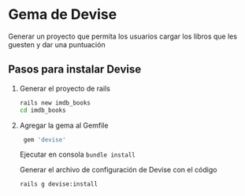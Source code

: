 # Gema de Devise

Generar un proyecto que permita los usuarios cargar los libros que les guesten y dar una puntuación

## Pasos para instalar Devise

1. Generar el proyecto de rails

   ```bash
   rails new imdb_books
   cd imdb_books
   ```

2. Agregar la gema al Gemfile

   ```ruby
    gem 'devise'
   ```

   Ejecutar en consola `bundle install`

   Generar el archivo de configuración de Devise con el código

    ```bash
    rails g devise:install
    ```


